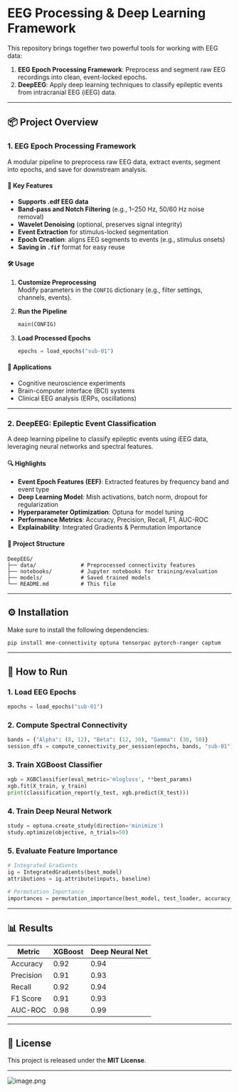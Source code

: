 # EEG Processing & Deep Learning Framework

This repository brings together two powerful tools for working with EEG data:

1. **EEG Epoch Processing Framework**: Preprocess and segment raw EEG recordings into clean, event-locked epochs.
2. **DeepEEG**: Apply deep learning techniques to classify epileptic events from intracranial EEG (iEEG) data.

---

## 📦 Project Overview

### 1. **EEG Epoch Processing Framework**

A modular pipeline to preprocess raw EEG data, extract events, segment into epochs, and save for downstream analysis.

#### 🧩 Key Features

- **Supports .edf EEG data**
- **Band-pass and Notch Filtering** (e.g., 1–250 Hz, 50/60 Hz noise removal)
- **Wavelet Denoising** (optional, preserves signal integrity)
- **Event Extraction** for stimulus-locked segmentation
- **Epoch Creation**: aligns EEG segments to events (e.g., stimulus onsets)
- **Saving in `.fif`** format for easy reuse

#### 🛠 Usage

1. **Customize Preprocessing**  
   Modify parameters in the `CONFIG` dictionary (e.g., filter settings, channels, events).

2. **Run the Pipeline**  
   ```python
   main(CONFIG)
   ```

3. **Load Processed Epochs**  
   ```python
   epochs = load_epochs("sub-01")
   ```

#### 🔬 Applications
- Cognitive neuroscience experiments
- Brain-computer interface (BCI) systems
- Clinical EEG analysis (ERPs, oscillations)

---

### 2. **DeepEEG: Epileptic Event Classification**

A deep learning pipeline to classify epileptic events using iEEG data, leveraging neural networks and spectral features.

#### 🔍 Highlights

- **Event Epoch Features (EEF)**: Extracted features by frequency band and event type
- **Deep Learning Model**: Mish activations, batch norm, dropout for regularization
- **Hyperparameter Optimization**: Optuna for model tuning
- **Performance Metrics**: Accuracy, Precision, Recall, F1, AUC-ROC
- **Explainability**: Integrated Gradients & Permutation Importance

#### 📂 Project Structure

```
DeepEEG/
├── data/              # Preprocessed connectivity features
├── notebooks/         # Jupyter notebooks for training/evaluation
├── models/            # Saved trained models
└── README.md          # This file
```

---

## ⚙️ Installation

Make sure to install the following dependencies:

```bash
pip install mne-connectivity optuna tensorpac pytorch-ranger captum
```

---

## 🚀 How to Run

### 1. Load EEG Epochs
```python
epochs = load_epochs("sub-01")
```

### 2. Compute Spectral Connectivity
```python
bands = {"Alpha": (8, 12), "Beta": (12, 30), "Gamma": (30, 50)}
session_dfs = compute_connectivity_per_session(epochs, bands, "sub-01")
```

### 3. Train XGBoost Classifier
```python
xgb = XGBClassifier(eval_metric='mlogloss', **best_params)
xgb.fit(X_train, y_train)
print(classification_report(y_test, xgb.predict(X_test)))
```

### 4. Train Deep Neural Network
```python
study = optuna.create_study(direction='minimize')
study.optimize(objective, n_trials=50)
```

### 5. Evaluate Feature Importance
```python
# Integrated Gradients
ig = IntegratedGradients(best_model)
attributions = ig.attribute(inputs, baseline)

# Permutation Importance
importances = permutation_importance(best_model, test_loader, accuracy_score)
```

---

## 📊 Results

| Metric        | XGBoost | Deep Neural Net |
|---------------|---------|------------------|
| Accuracy      | 0.92    | 0.94             |
| Precision     | 0.91    | 0.93             |
| Recall        | 0.92    | 0.94             |
| F1 Score      | 0.91    | 0.93             |
| AUC-ROC       | 0.98    | 0.99             |

---


## 📜 License

This project is released under the **MIT License**.

---

![image.png](attachment:image.png)

